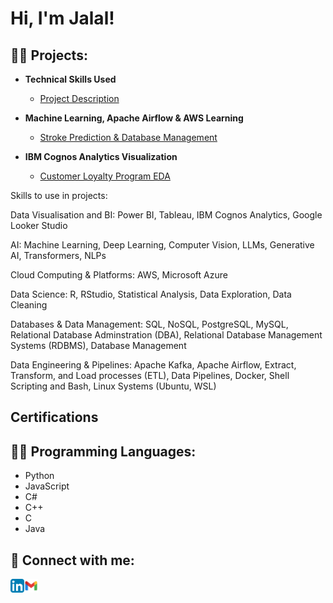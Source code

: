 <h1>Hi, I'm Jalal! </h1>

<h2>👨‍💻 Projects:</h2>

- <b> Technical Skills Used </b>
  - [Project Description](https://github.com/Knocknock-AI/ActiveDirectoryLab)

 - <b> Machine Learning, Apache Airflow & AWS Learning </b>
   - [Stroke Prediction & Database Management](https://github.com/joshmadakor1/Algorithms-Practice)

 - <b> IBM Cognos Analytics Visualization </b>
   - [Customer Loyalty Program EDA](https://github.com/Knocknock-AI/IBM-Cognos-Analytics)



Skills to use in projects:

Data Visualisation and BI: Power BI, Tableau, IBM Cognos Analytics, Google Looker Studio

AI: Machine Learning, Deep Learning, Computer Vision, LLMs, Generative AI, Transformers, NLPs

Cloud Computing & Platforms: AWS, Microsoft Azure

Data Science: R, RStudio, Statistical Analysis, Data Exploration, Data Cleaning

Databases & Data Management: SQL, NoSQL, PostgreSQL, MySQL, Relational Database Adminstration (DBA), Relational Database Management Systems (RDBMS), Database Management

Data Engineering & Pipelines: Apache Kafka, Apache Airflow, Extract, Transform, and Load processes (ETL), Data Pipelines, Docker, Shell Scripting and Bash, Linux Systems (Ubuntu, WSL)


<h2>Certifications</h2>

<h2>👨‍💻 Programming Languages:</h2>
<ul>
  <li>Python</li>
  <li>JavaScript</li>
  <li>C#</li>
  <li>C++</li>
  <li>C</li>
  <li>Java</li>
</ul>



<h2> 🤳 Connect with me:</h2>

[<img align="left" alt="Jalal | LinkedIn" width="22px" src="linkedin.svg" />][linkedin]
[<img align="left" alt="Jalal | Email" width="22px" src="gmail.svg" />][email]

[email]: mailto:jkrayem68@gmail.com
[linkedin]: https://www.linkedin.com/in/jalal-k-62b486129/
